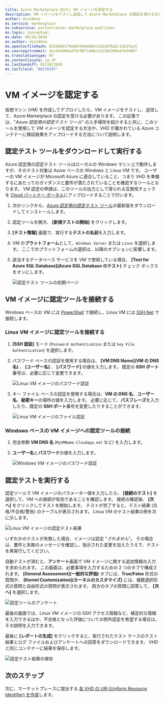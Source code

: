 ```yaml
---
title: Azure Marketplace 向けに VM イメージを認定する
description: VM イメージをテストし送信して､Azure Marketplace の認定を受ける方法を説明しています。
author: dsindona
ms.service: marketplace
ms.subservice: partnercenter-marketplace-publisher
ms.topic: conceptual
ms.date: 09/26/2018
ms.author: dsindona
ms.openlocfilehash: 0225069179e0d7d94a983c5161976a5c1933fac5
ms.sourcegitcommit: 2ec4b3d0bad7dc0071400c2a2264399e4fe34897
ms.translationtype: HT
ms.contentlocale: ja-JP
ms.lasthandoff: 03/28/2020
ms.locfileid: "80278197"
---
```

# <a name="certify-your-vm-image"></a>VM イメージを認定する

仮想マシン (VM) を作成してデプロイしたら、VM イメージをテストし、送信して、Azure Marketplace の認定を受ける必要があります。 この記事では、"*Azure 認定用の認定テスト ツール*" の入手場所を紹介すると共に、このツールを使用して VM イメージを認定する方法や、VHD が置かれている Azure コンテナーに検証結果をアップロードする方法について説明します。 


## <a name="download-and-run-the-certification-test-tool"></a>認定テスト ツールをダウンロードして実行する

Azure 認定用の認定テスト ツールはローカルの Windows マシン上で動作しますが、そのテスト対象は Azure ベースの Windows と Linux VM です。  ユーザーの VM イメージが Microsoft Azure に適合していること、つまり VHD を準備するにあたってのガイダンスと要件が満たされていることを確認するツールとなります。 VM 認定の申請は、このツールの出力として得られる互換性チェックを [Cloud パートナー ポータル](https://cloudpartner.azure.com)にアップロードすることで行います。

1. 次のリンクから、[Azure 認定用の認定テスト ツール](https://www.microsoft.com/download/details.aspx?id=44299)の最新版をダウンロードしてインストールします。 
2. 認定ツールを開き、 **[新規テストの開始]** をクリックします。
3. **[テスト情報]** 画面で、実行する**テストの名前**を入力します。
4. VM の**プラットフォーム**として、`Windows Server` または `Linux` を選択します。 ここでのプラットフォームの選択は、以降のオプションに影響します。
5. 該当するデータベース サービスを VM で使用している場合、 **[Test for Azure SQL Database]\(Azure SQL Database のテスト\)** チェック ボックスをオンにします。

   ![認定テスト ツールの初期ページ](./media/publishvm_025.png)


## <a name="connect-the-certification-tool-to-a-vm-image"></a>VM イメージに認定ツールを接続する

  Windows ベースの VM には [PowerShell](https://docs.microsoft.com/powershell/) で接続し、Linux VM には [SSH.Net](https://www.ssh.com/ssh/protocol/) で接続します。

### <a name="connect-the-certification-tool-to-a-linux-vm-image"></a>Linux VM イメージに認定ツールを接続する

1. **[SSH 認証]** モード (`Password Authentication` または `key File Authentication`) を選択します。
2. パスワード ベースの認証を使用する場合は、 **[VM DNS Name]\(VM の DNS 名\)** 、 **[ユーザー名]** 、 **[パスワード]** の値を入力します。  既定の **SSH ポート**番号は、必要に応じて変更できます。

     ![Linux VM イメージのパスワード認証](./media/publishvm_026.png)

3. キー ファイル ベースの認証を使用する場合は、**VM の DNS 名**、**ユーザー名**、**秘密キー**の場所の値を入力します。  必要に応じて、**パスフレーズ**を入力したり、既定の **SSH ポート**番号を変更したりすることができます。

     ![Linux VM イメージのファイル認証](./media/publishvm_027.png)

### <a name="connect-the-certification-tool-to-a-windows-based-vm-image"></a>**Windows ベースの VM イメージへの認定ツールの接続**
1. 完全修飾 **VM DNS 名** (`MyVMName.Cloudapp.net` など) を入力します。
2. **ユーザー名**と**パスワード**の値を入力します。

   ![Windows VM イメージのパスワード認証](./media/publishvm_028.png)


## <a name="run-a-certification-test"></a>認定テストを実行する

認定ツールで VM イメージのパラメーター値を入力したら、 **[接続のテスト]** を選択して、VM への接続が有効であることを確認します。 接続の確認後、 **[次へ]** をクリックしてテストを開始します。  テストが完了すると、テスト結果 (合格/不合格/警告) のテーブルが表示されます。  Linux VM のテスト結果の例を次に示します。 

![Linux VM イメージの認定テスト結果](./media/publishvm_029.png)

いずれかのテストが失敗した場合、イメージは認定 "*されません*"。 その場合は、要件と失敗のメッセージを確認し、指示された変更を加えたうえで、テストを再実行してください。 

自動テストが済むと、**アンケート**画面で VM イメージに関する追加情報の入力を求められます。  この画面は、必要事項を入力するための 2 つのタブで構成されます。  **[General Assessment]\(一般的な評価\)** タブには、**True/False** 形式の質問が、 **[Kernel Customization]\(カーネルのカスタマイズ\)** には、複数選択形式の質問と自由形式の質問が表示されます。  両方のタブの質問に回答して、 **[次へ]** を選択します。

![認定ツールのアンケート](./media/publishvm_030.png)

最後の画面では、Linux VM イメージの SSH アクセス情報など、補足的な情報を入力できるほか、不合格となった評価についての例外認定を希望する場合は、その説明を入力できます。 

最後に **[レポートの生成]** をクリックすると、実行されたテスト ケースのテスト結果とログ ファイルおよびアンケートへの回答をダウンロードできます。 VHD と同じコンテナーに結果を保存します。

![認定テスト結果の保存](./media/publishvm_031.png)


## <a name="next-steps"></a>次のステップ

次に、マーケットプレースに提出する [各 VHD の URI (Uniform Resource Identifier) を作成](./cpp-get-sas-uri.md)します。 
